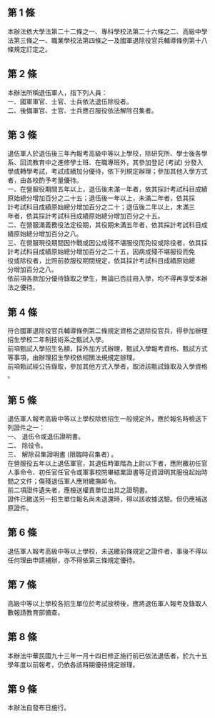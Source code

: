 第 1 條
-------
本辦法依大學法第二十二條之一、專科學校法第二十六條之二、高級中學  
法第三條之一、職業學校法第四條之一及國軍退除役官兵輔導條例第十八  
條規定訂定之。

第 2 條
-------
本辦法所稱退伍軍人，指下列人員：  
一、國軍軍官、士官、士兵依法退伍除役者。  
二、後備軍官、士官、士兵應召服役依法解除召集者。

第 3 條
-------
退伍軍人於退伍後三年內報考高級中等以上學校，除研究所、學士後各學  
系、回流教育中之進修學士班、在職專班外，其參加登記 (考試) 分發入  
學或轉學考試，考試成績加分優待，依下列規定辦理；參加其他入學方式  
者，由各校酌予考量優待。  
一、在營服役期間五年以上，退伍後未滿一年者，依其採計考試科目成績  
    原始總分增加百分之二十五；退伍後一年以上，未滿二年者，依其採  
    計考試科目成績原始總分增加百分之二十；退伍後二年以上，未滿三  
    年者，依其採計考試科目成績原始總分增加百分之十五。  
二、在營服滿義務役法定役期，其役期未滿五年者，依其採計考試科目成  
    績原始總分增加百分之八。  
三、在營服現役期間因作戰或因公成殘不堪服役而免役或除役者，依其採  
    計考試科目成績原始總分增加百分之二十五，因病成殘不堪服役而免  
    役或除役者，比照前款服役期間規定，依其採計考試科目成績原始總  
    分增加百分之八。  
依前項各款加分優待錄取之學生，無論已否註冊入學，均不得再享受本辦  
法之優待。

第 4 條
-------
符合國軍退除役官兵輔導條例第二條規定資格之退除役官兵，得參加辦理  
招生學校二年制技術系之甄試入學。  
前項甄試入學招生名額，採外加方式辦理，甄試入學報考資格、甄試方式  
等事項，由辦理招生學校依相關法規規定辦理。  
前項甄試經公告錄取，參加其他方式入學者，取消該甄試錄取及入學資格  
。

第 5 條
-------
退伍軍人報考高級中等以上學校除依招生一般規定外，應於報名時檢送下  
列證件之一：  
一、 退伍令或退伍證明書。  
二、 除役令。  
三、 解除召集證明書 (限臨時召集者) 。  
在營服役五年以上退伍軍官，其退伍時軍階為上尉以下者，應附繳初任官  
人事命令、初任官任官令或軍事校院畢結業證書等足資證明其服役起始時  
間之文件；傷殘退伍軍人應附繳撫卹令。  
前二項證件遺失者，應檢送權責單位出具之證明書。  
證件已繳送另一招生單位報名尚未退還時，得以該收據送驗。但仍應補送  
原證件。

第 6 條
-------
退伍軍人報考高級中等以上學校，未送繳前條規定之證件者，事後不得以  
任何理由申請補辦，亦不得依第三條規定優待。

第 7 條
-------
高級中等以上學校各招生單位於考試放榜後，應將退伍軍人報考及錄取人  
數報請教育部備查。

第 8 條
-------
本辦法中華民國九十三年一月十四日修正施行前已依法退伍者，於九十五  
學年度以前報考，仍依各該時期優待規定辦理。

第 9 條
-------
本辦法自發布日施行。

